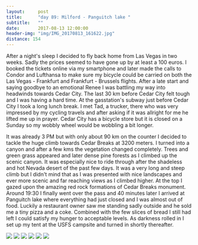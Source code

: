 ```yaml
---
layout:     post
title:      "day 89: Milford - Panguitch lake "
subtitle:   ""
date:       2017-08-13 12:00:00
header-img: "img/IMG_20170813_161622.jpg"
distance: 154
---
```


After a night's sleep I decided to fly back home from Las Vegas in two weeks.
Sadly the prices seemed to have gone up by at least a 100 euros.
I booked the tickets online via my smartphone and later made the calls to Condor and Lufthansa to make sure my bicycle could be carried on both the Las Vegas - Frankfurt and Frankfurt - Brussels flights.
After a late start and saying goodbye to an emotional Renee I was battling my way into headwinds towards Cedar City.
The last 30 km before Cedar City felt tough and I was having a hard time.
At the gasstation's subway just before Cedar City I took a long lunch break.
I met Tad, a trucker, there who was very impressed by my cycling travels and after asking if it was allright for me he lifted me up in prayer.
Cedar City has a bicycle store but it is closed on a Sunday so my wobbly wheel would be wobbling a bit longer.

It was already 3 PM but with only about 90 km on the counter I decided to tackle the huge climb towards Cedar Breaks at 3200 meters.
I turned into a canyon and after a few kms the vegetation changed completely.
Trees and green grass appeared and later dense pine forests as I climbed up the scenic canyon.
It was especially nice to ride through after the shadeless and hot Nevada desert of the past few days.
It was a very long and steep climb but I didn't mind that as I was presented with nice landscapes and ever more scenic and far reaching views as I climbed higher.
At the top I gazed upon the amazing red rock formations of Cedar Breaks monument.
Around 19:30 I finally went over the pass and 40 minutes later I arrived at Panguitch lake where everything had just closed and I was almost out of food.
Luckily a restaurant owner saw me standing sadly outside and he sold me a tiny pizza and a coke.
Combined with the few slices of bread I still had left I could satisfy my hunger to acceptable levels.
As darkness rolled in I set up my tent at the USFS campsite and turned in shortly thereafter.

<img src="{{ site.baseurl }}/img/IMG_20170813_163800.jpg">
<span class="caption text-muted"></span>

<img src="{{ site.baseurl }}/img/IMG_20170813_173903.jpg">
<span class="caption text-muted"></span>

<img src="{{ site.baseurl }}/img/IMG_20170813_175515.jpg">
<span class="caption text-muted"></span>

<img src="{{ site.baseurl }}/img/IMG_20170813_181716.jpg">
<span class="caption text-muted"></span>

<img src="{{ site.baseurl }}/img/IMG_20170813_185909.jpg">
<span class="caption text-muted"></span>

<img src="{{ site.baseurl }}/img/IMG_20170813_190002.jpg">
<span class="caption text-muted"></span>

